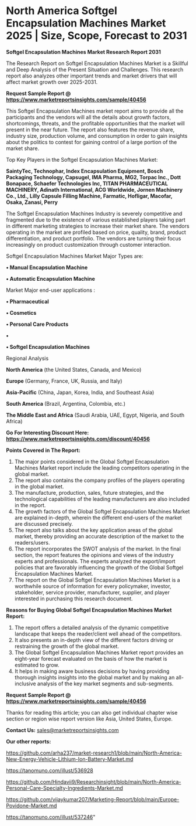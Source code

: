 # North America Softgel Encapsulation Machines Market 2025 | Size, Scope, Forecast to 2031

<strong>Softgel Encapsulation Machines Market Research Report 2031</strong>

The Research Report on Softgel Encapsulation Machines Market is a Skillful and Deep Analysis of the Present Situation and Challenges. This research report also analyzes other important trends and market drivers that will affect market growth over 2025-2031.

<strong>Request Sample Report @ <a href=https://www.marketreportsinsights.com/sample/40456>https://www.marketreportsinsights.com/sample/40456</a></strong>

This Softgel Encapsulation Machines market report aims to provide all the participants and the vendors will all the details about growth factors, shortcomings, threats, and the profitable opportunities that the market will present in the near future. The report also features the revenue share, industry size, production volume, and consumption in order to gain insights about the politics to contest for gaining control of a large portion of the market share.

Top Key Players in the Softgel Encapsulation Machines Market:

<strong>SaintyTec, Technophar, Index Encapsulation Equipment, Bosch Packaging Technology, Capsugel, IMA Pharma, MG2, Torpac Inc., Dott Bonapace, Schaefer Technologies Inc, TITAN PHARMACEUTICAL MACHINERY, Adinath International, ACG Worldwide, Jornen Machinery Co., Ltd., Lilly Capsule Filling Machine, Farmatic, Hofligar, Macofar, Osaka, Zanasi, Perry</strong>

The Softgel Encapsulation Machines Industry is severely competitive and fragmented due to the existence of various established players taking part in different marketing strategies to increase their market share. The vendors operating in the market are profiled based on price, quality, brand, product differentiation, and product portfolio. The vendors are turning their focus increasingly on product customization through customer interaction.

Softgel Encapsulation Machines Market Major Types are:

<strong>•  Manual Encapsulation Machine

•  Automatic Encapsulation Machine</strong>

Market Major end-user applications :

<strong>•  Pharmaceutical

•  Cosmetics

•  Personal Care Products

•  

•  Softgel Encapsulation Machines</strong>

Regional Analysis

</u><strong><b>North America</b></strong> (the United States, Canada, and Mexico)

<strong><b>Europe </b></strong>(Germany, France, UK, Russia, and Italy)

<strong><b>Asia-Pacific</b></strong> (China, Japan, Korea, India, and Southeast Asia)

<strong><b>South America</b></strong> (Brazil, Argentina, Colombia, etc.)

<strong><b>The Middle East and Africa</b></strong> (Saudi Arabia, UAE, Egypt, Nigeria, and South Africa)

<strong>Go For Interesting Discount Here: <a href=https://www.marketreportsinsights.com/discount/40456>https://www.marketreportsinsights.com/discount/40456</a></strong>

<strong>Points Covered in The Report:</strong>
<ol>
  <li>The major points considered in the Global Softgel Encapsulation Machines Market report include the leading competitors operating in the global market.</li>
  <li>The report also contains the company profiles of the players operating in the global market.</li>
  <li>The manufacture, production, sales, future strategies, and the technological capabilities of the leading manufacturers are also included in the report.</li>
  <li>The growth factors of the Global Softgel Encapsulation Machines Market are explained in-depth, wherein the different end-users of the market are discussed precisely.</li>
  <li>The report also talks about the key application areas of the global market, thereby providing an accurate description of the market to the readers/users.</li>
  <li>The report incorporates the SWOT analysis of the market. In the final section, the report features the opinions and views of the industry experts and professionals. The experts analyzed the export/import policies that are favorably influencing the growth of the Global Softgel Encapsulation Machines Market.</li>
  <li>The report on the Global Softgel Encapsulation Machines Market is a worthwhile source of information for every policymaker, investor, stakeholder, service provider, manufacturer, supplier, and player interested in purchasing this research document.</li>
</ol>
<strong>Reasons for Buying Global Softgel Encapsulation Machines Market Report:</strong>

<ol>
  <li>The report offers a detailed analysis of the dynamic competitive landscape that keeps the reader/client well ahead of the competitors.</li>
  <li>It also presents an in-depth view of the different factors driving or restraining the growth of the global market.</li>
  <li>The Global Softgel Encapsulation Machines Market report provides an eight-year forecast evaluated on the basis of how the market is estimated to grow.</li>
  <li>It helps in making aware business decisions by having providing thorough insights insights into the global market and by making an all-inclusive analysis of the key market segments and sub-segments.</li>
</ol>
<strong>Request Sample Report @ <a href=https://www.marketreportsinsights.com/sample/40456>https://www.marketreportsinsights.com/sample/40456</a></strong>


Thanks for reading this article; you can also get individual chapter wise section or region wise report version like Asia, United States, Europe.

<strong>Contact Us:</strong>
sales@marketreportsinsights.com

<strong>Our other reports:</strong>

<a href=https://github.com/arha237/market-research1/blob/main/North-America-New-Energy-Vehicle-Lithium-Ion-Battery-Market.md>https://github.com/arha237/market-research1/blob/main/North-America-New-Energy-Vehicle-Lithium-Ion-Battery-Market.md</a>

<a href=https://tanomuno.com/illust/536928>https://tanomuno.com/illust/536928</a>

<a href=https://github.com/Hindavii9/Researchinsight/blob/main/North-America-Personal-Care-Specialty-Ingredients-Market.md>https://github.com/Hindavii9/Researchinsight/blob/main/North-America-Personal-Care-Specialty-Ingredients-Market.md</a>

<a href=https://github.com/vijaykumar207/Marketing-Report/blob/main/Europe-Povidone-Market.md>https://github.com/vijaykumar207/Marketing-Report/blob/main/Europe-Povidone-Market.md</a>

<a href=https://tanomuno.com/illust/537246>https://tanomuno.com/illust/537246</a>"
